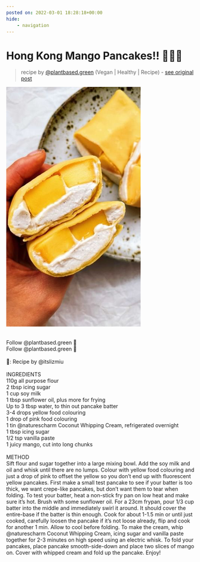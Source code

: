 ```yaml
---
posted on: 2022-03-01 18:28:18+00:00
hide:
    - navigation
---
```


# Hong Kong Mango Pancakes!! 🥭🌞✨  

> recipe by [@plantbased.green](https://www.instagram.com/plantbased.green/) 
(Vegan | Healthy | Recipe) - [see original post](https://instagram.com/p/Cakj0ReKKw1)

![](../img/plantbased.green_01-03-2022_1803.png)

\
Follow @plantbased.green 🙌\
Follow @plantbased.green 🙌\
\
📸: Recipe by @itslizmiu\
\
INGREDIENTS\
110g all purpose flour\
2 tbsp icing sugar\
1 cup soy milk \
1 tbsp sunflower oil, plus more for frying \
Up to 3 tbsp water, to thin out pancake batter\
3-4 drops yellow food colouring\
1 drop of pink food colouring\
1 tin @naturescharm Coconut Whipping Cream, refrigerated overnight\
1 tbsp icing sugar\
1/2 tsp vanilla paste\
1 juicy mango, cut into long chunks\
\
METHOD\
Sift flour and sugar together into a large mixing bowl. Add the soy milk and oil and whisk until there are no lumps. Colour with yellow food colouring and just a drop of pink to offset the yellow so you don’t end up with fluorescent yellow pancakes. First make a small test pancake to see if your batter is too thick, we want crepe-like pancakes, but don’t want them to tear when folding. To test your batter, heat a non-stick fry pan on low heat and make sure it’s hot. Brush with some sunflower oil. For a 23cm frypan, pour 1/3 cup batter into the middle and immediately swirl it around. It should cover the entire-base if the batter is thin enough. Cook for about 1-1.5 min or until just cooked, carefully loosen the pancake if it’s not loose already, flip and cook for another 1 min. Allow to cool before folding. To make the cream, whip @naturescharm Coconut Whipping Cream, icing sugar and vanilla paste together for 2-3 minutes on high speed using an electric whisk. To fold your pancakes, place pancake smooth-side-down and place two slices of mango on. Cover with whipped cream and fold up the pancake. Enjoy! 